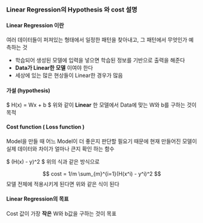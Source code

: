 ### Linear Regression의 Hypothesis 와 cost 설명

#### Linear Regression 이란

여러 데이터들이 퍼져있는 형태에서 일정한 패턴을 찾아내고, 그 패턴에서 무엇인가 예측하는 것

* 학습되어 생성된 모델에 입력을 넣으면 학습된 정보를 기반으로 출력을 해준다
* **Data가 Linear한 모델** 이여야 한다
* 세상에 있는 많은 현상들이 Linear한 경우가 많음

#### 가설 (hypothesis)
$ H(x) = Wx + b $
위와 같이 **Linear** 한 모델에서 Data에 맞는 W와 b를 구하는 것이 목적

#### Cost function ( Loss function )
Model을 만들 때 어느 Model이 더 좋은지 판단할 필요기 때문에
현재 만들어진 모델이 실제 데이터와 차이가 얼마나 큰지 확인 하는 함수

$ (H(x) - y)^2 $
위의 식과 같은 방식으로

$$ cost = 1/m \sum_{m}^{i=1}(H(x^i) - y^i)^2 $$
모델 전체에 적용시키게 된다면 위와 같은 식이 된다

#### Linear Regression의 목표
Cost 값이 가장 **작은** W와 b값을 구하는 것이 목표
